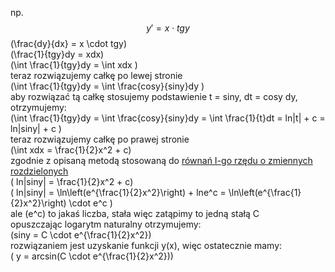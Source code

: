 np.
$$
y' = x \cdot tgy
$$
\(\frac{dy}{dx} = x \cdot tgy\)  
\(\frac{1}{tgy}dy = xdx\)  
\(\int \frac{1}{tgy}dy = \int xdx \)  
teraz rozwiązujemy całkę po lewej stronie  
\(\int \frac{1}{tgy}dy = \int \frac{cosy}{siny}dy \)  
aby rozwiązać tą całkę stosujemy podstawienie t = siny, dt = cosy dy, otrzymujemy:  
\(\int \frac{1}{tgy}dy = \int \frac{cosy}{siny}dy = \int \frac{1}{t}dt = ln|t| + c = ln|siny| + c \)  
teraz rozwiązujemy całkę po prawej stronie  
\(\int xdx = \frac{1}{2}x^2 + c\)  
zgodnie z opisaną metodą stosowaną do [równań I-go rzędu o zmiennych rozdzielonych](metoda1-rzedu-1.md)  
\( ln|siny| = \frac{1}{2}x^2 + c\)  
\( ln|siny| = \ln\left(e^{\frac{1}{2}x^2}\right) + lne^c = \ln\left(e^{\frac{1}{2}x^2}\right) \cdot e^c \)  
ale \(e^c\) to jakaś liczba, stała więc zatąpimy to jedną stałą C  
opuszczając logarytm naturalny otrzymujemy:  
\(siny = C \cdot e^{\frac{1}{2}x^2}\)  
rozwiązaniem jest uzyskanie funkcji y(x), więc ostatecznie mamy:  
\( y = arcsin(C \cdot e^{\frac{1}{2}x^2})\)  

